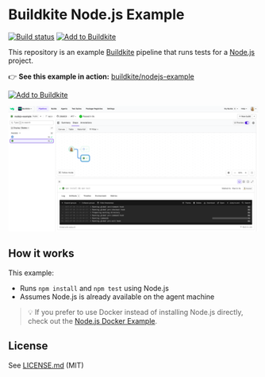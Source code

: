# Buildkite Node.js Example

[![Build status](https://badge.buildkite.com/e21216a03d600c23dbc8329539efc088264fae90e5a81940f2.svg?branch=main)](https://buildkite.com/buildkite/nodejs-example/builds/latest?branch=main)
[![Add to Buildkite](https://img.shields.io/badge/Add%20to%20Buildkite-14CC80)](https://buildkite.com/new)

This repository is an example [Buildkite](https://buildkite.com/) pipeline that runs tests for a [Node.js](https://nodejs.org/) project.

👉 **See this example in action:** [buildkite/nodejs-example](https://buildkite.com/buildkite/nodejs-example/builds/latest?branch=main)

[![Add to Buildkite](https://buildkite.com/button.svg)](https://buildkite.com/new)

<a href="https://buildkite.com/buildkite/nodejs-example/builds/latest?branch=main">
  <img width="1491" alt="Screenshot of Buildkite Node.js example pipeline" src=".buildkite/screenshot.png" />
</a>

<!-- docs:start -->

## How it works

This example:
- Runs `npm install` and `npm test` using Node.js
- Assumes Node.js is already available on the agent machine

> 💡 If you prefer to use Docker instead of installing Node.js directly, check out the [Node.js Docker Example](https://github.com/buildkite/nodejs-docker-example).

<!-- docs:end -->

## License

See [LICENSE.md](LICENSE.md) (MIT)
